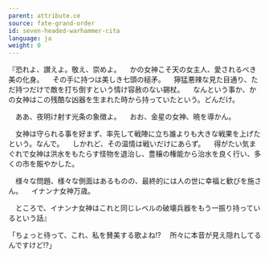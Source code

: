 ```yaml
---
parent: attribute.ce
source: fate-grand-order
id: seven-headed-warhammer-cita
language: ja
weight: 0
---
```


『恐れよ、讃えよ。敬え、崇めよ。
　かの女神こそ天の女主人、愛されるべき美の化身。
　その手に持つは美しき七頭の槌矛。
　獰猛悪辣な見た目通り、ただ持つだけで敵を打ち倒すという情け容赦のない錫杖。
　なんという事か、かの女神はこの残酷な凶器を生まれた時から持っていたという。どんだけ。

　ああ、夜明け射す光条の象徴よ。
　おお、金星の女神、暁を導かん。

　女神は守られる事を好まず、率先して戦陣に立ち誰よりも大きな戦果を上げたという。なんで。
　しかれど、その温情は戦いだけにあらず。
　得がたい気まぐれで女神は洪水をもたらす怪物を退治し、豊穣の権能から治水を良く行い、多くの市を賑やかした。

　様々な問題、様々な側面はあるものの、最終的には人の世に幸福と歓びを施さん。
　イナンナ女神万歳。

　ところで、イナンナ女神はこれと同じレベルの破壊兵器をもう一振り持っているという話』

「ちょっと待って、これ、私を賛美する歌よね!?
　所々に本音が見え隠れしてるんですけど!?」
